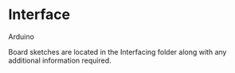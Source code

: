 # Interface
Arduino

Board sketches are located in the Interfacing folder along with any additional information required.
